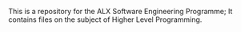This is a repository for the ALX Software Engineering Programme;
It contains files on the subject of Higher Level Programming.